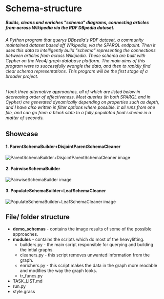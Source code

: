 # **Schema-structure**
##### Builds, cleans and enriches "schema" diagrams, connecting articles from across Wikipedia via the RDF DBpedia dataset.

###### A Python program that querys DBpedia's RDF dataset, a community maintained dataset based off Wikipedia, via the SPARQL endpoint. Then it uses this data to intelligently build "schema" representing the connections between articles from across Wikipedia. These schema are built with Cypher on the Neo4j graph database platform. The main aims of this program were to successfully wrangle the data, and then to rapidly find clear schema representations. This program will be the first stage of a broader project.

###### I took three alternative approaches, all of which are listed below in decreasing order of effectiveness. Most queries (in both SPARQL and in Cypher) are generated dynamically depending on properties such as depth, and I have also written in filter options where possible. It all runs from one file, and can go from a blank slate to a fully populated final schema in a matter of seconds.

## Showcase
#### 1. ParentSchemaBuilder+DisjointParentSchemaCleaner
![ParentSchemaBuilder+DisjointParentSchemaCleaner image](https://github.com/tgregory98/Schema-structure/blob/master/demo_schemas/ParentSchemaBuilder%2BDisjointParentSchemaCleaner%20(3%20root%20nodes).png)

#### 2. PairwiseSchemaBuilder
![PairwiseSchemaBuilder image](https://github.com/tgregory98/Schema-structure/blob/master/demo_schemas/PairwiseSchemaBuilder.png)

#### 3. PopulateSchemaBuilder+LeafSchemaCleaner
![PopulateSchemaBuilder+LeafSchemaCleaner image](https://github.com/tgregory98/Schema-structure/blob/master/demo_schemas/PopulateSchemaBuilder%2BLeafSchemaCleaner.png)

## File/ folder structure
- **demo_schemas** - contains the image results of some of the possible approaches.
- **modules** - contains the scripts which do most of the heavylifting.
    - builders.py - the main script responsible for querying and building the intial graphs.
    - cleaners.py - this script removes unwanted information from the graph.
    - enrichers.py - this script makes the data in the graph more readable and modifies the way the graph looks.
    - tr_funcs.py
- TASK_LIST.md
- run.py
- style.grass
